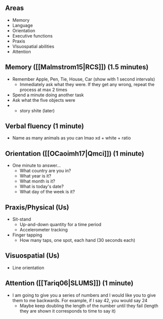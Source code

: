 ## Areas
* Memory
* Language
* Orientation
* Executive functions
* Praxis
* VIsuospatial abilities
* Attention
## Memory ([[Malmstrom15|RCS]]) (1.5 minutes)
* Remember Apple, Pen, Tie, House, Car (show with 1 second intervals)
	* Immediately ask what they were. If they get any wrong, repeat the process at max 2 times
* Spend a minute doing another task
* Ask what the five objects were
* + story shite (later)
## Verbal fluency (1 minute)
 * Name as many animals as you can lmao xd + white  + ratio
## Orientation ([[OCaoimh17|Qmci]]) (1 minute)
* One minute to answer...
	* What country are you in?
	* What year is it?
	* What month is it?
	* What is today's date?
	* What day of the week is it?
## Praxis/Physical (Us)
* Sit-stand
	* Up-and-down quantity for a time period
	* Accelerometer tracking
* Finger tapping
	* How many taps, one spot, each hand (30 seconds each)
## Visuospatial (Us)
* Line orientation
## Attention ([[Tariq06|SLUMS]]) (1 minute)
* I am going to give you a series of numbers and I would like you to give them to me backwards. For example, if I say 42, you would say 24
	* Maybe keep doubling the length of the number until they fail (length they are shown it corresponds to time to say it)